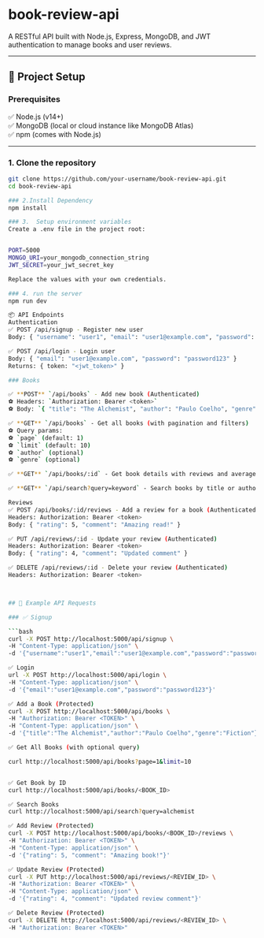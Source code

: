 # book-review-api


A RESTful API built with Node.js, Express, MongoDB, and JWT authentication to manage books and user reviews.

---

## 🚀 Project Setup

### Prerequisites

✅ Node.js (v14+)  
✅ MongoDB (local or cloud instance like MongoDB Atlas)  
✅ npm (comes with Node.js)  

---

### 1. Clone the repository

```bash
git clone https://github.com/your-username/book-review-api.git
cd book-review-api

### 2.Install Dependency
npm install

### 3.  Setup environment variables
Create a .env file in the project root:


PORT=5000
MONGO_URI=your_mongodb_connection_string
JWT_SECRET=your_jwt_secret_key

Replace the values with your own credentials.

### 4. run the server
npm run dev

📦 API Endpoints
Authentication
✅ POST /api/signup - Register new user
Body: { "username": "user1", "email": "user1@example.com", "password": "password123" }

✅ POST /api/login - Login user
Body: { "email": "user1@example.com", "password": "password123" }
Returns: { token: "<jwt_token>" }

### Books

✅ **POST** `/api/books` - Add new book (Authenticated)  
⚽ Headers: `Authorization: Bearer <token>`  
⚽ Body: `{ "title": "The Alchemist", "author": "Paulo Coelho", "genre": "Fiction" }`

✅ **GET** `/api/books` - Get all books (with pagination and filters)  
⚽ Query params:  
⚽ `page` (default: 1)  
⚽ `limit` (default: 10)  
⚽ `author` (optional)  
⚽ `genre` (optional)

✅ **GET** `/api/books/:id` - Get book details with reviews and average rating

✅ **GET** `/api/search?query=keyword` - Search books by title or author (partial, case-insensitive)

Reviews
✅ POST /api/books/:id/reviews - Add a review for a book (Authenticated)
Headers: Authorization: Bearer <token>
Body: { "rating": 5, "comment": "Amazing read!" }

✅ PUT /api/reviews/:id - Update your review (Authenticated)
Headers: Authorization: Bearer <token>
Body: { "rating": 4, "comment": "Updated comment" }

✅ DELETE /api/reviews/:id - Delete your review (Authenticated)
Headers: Authorization: Bearer <token>



## 🔧 Example API Requests

### ✅ Signup

```bash
curl -X POST http://localhost:5000/api/signup \
-H "Content-Type: application/json" \
-d '{"username":"user1","email":"user1@example.com","password":"password123"}'

✅ Login
url -X POST http://localhost:5000/api/login \
-H "Content-Type: application/json" \
-d '{"email":"user1@example.com","password":"password123"}'

✅ Add a Book (Protected)
curl -X POST http://localhost:5000/api/books \
-H "Authorization: Bearer <TOKEN>" \
-H "Content-Type: application/json" \
-d '{"title":"The Alchemist","author":"Paulo Coelho","genre":"Fiction"}'

✅ Get All Books (with optional query)

curl http://localhost:5000/api/books?page=1&limit=10


✅ Get Book by ID
curl http://localhost:5000/api/books/<BOOK_ID>

✅ Search Books
curl http://localhost:5000/api/search?query=alchemist

✅ Add Review (Protected)
curl -X POST http://localhost:5000/api/books/<BOOK_ID>/reviews \
-H "Authorization: Bearer <TOKEN>" \
-H "Content-Type: application/json" \
-d '{"rating": 5, "comment": "Amazing book!"}'

✅ Update Review (Protected)
curl -X PUT http://localhost:5000/api/reviews/<REVIEW_ID> \
-H "Authorization: Bearer <TOKEN>" \
-H "Content-Type: application/json" \
-d '{"rating": 4, "comment": "Updated review comment"}'

✅ Delete Review (Protected)
curl -X DELETE http://localhost:5000/api/reviews/<REVIEW_ID> \
-H "Authorization: Bearer <TOKEN>"


